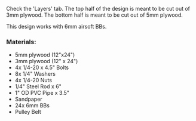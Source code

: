 Check the 'Layers' tab. The top half of the design is meant to be cut out of 3mm plywood. The bottom half is meant to be cut out of 5mm plywood.

This design works with 6mm airsoft BBs. 

### Materials:
+ 5mm plywood (12"x24")
+ 3mm plywood (12" x 24")
+ 4x 1/4-20 x 4.5" Bolts
+ 8x 1/4" Washers
+ 4x 1/4-20 Nuts
+ 1/4" Steel Rod x 6"
+ 1" OD PVC Pipe x 3.5"
+ Sandpaper
+ 24x 6mm BBs
+ Pulley Belt

